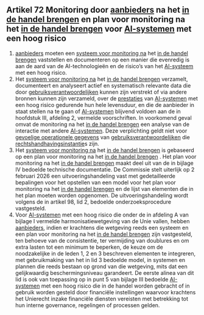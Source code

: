 ## Artikel 72 Monitoring door [aanbieders](a3.md#^aanbieder) na het [in de handel brengen](a3.md#^handel) en plan voor monitoring na het [in de handel brengen](a3.md#^handel) voor [AI-systemen](a3.md#^ai-systeem) met een hoog risico

1. [aanbieders](a3.md#^aanbieder) moeten een [systeem voor monitoring na](a3.md#^sysmon) het [in de handel brengen](a3.md#^handel) vaststellen en documenteren op een manier die evenredig is aan de aard van de AI-technologieën en de risico’s van het [AI-systeem](a3.md#^ai-systeem) met een hoog risico.
2. Het [systeem voor monitoring na](a3.md#^sysmon) het [in de handel brengen](a3.md#^handel) verzamelt, documenteert en analyseert actief en systematisch relevante data die door [gebruiksverantwoordelijken](a3.md#^gebruiksverantwoordelijke) kunnen zijn verstrekt of via andere bronnen kunnen zijn verzameld, over de [prestaties](a3.md#^prestaties) van [AI-systemen](a3.md#^ai-systeem) met een hoog risico gedurende hun hele levensduur, en die de aanbieder in staat stellen na te gaan of [AI-systemen](a3.md#^ai-systeem) blijvend voldoen aan de in hoofdstuk III, afdeling 2, vermelde voorschriften. In voorkomend geval omvat de monitoring na het [in de handel brengen](a3.md#^handel) een analyse van de interactie met andere [AI-systemen](a3.md#^ai-systeem). Deze verplichting geldt niet voor [gevoelige operationele gegevens](a3.md#^gog) van [gebruiksverantwoordelijken](a3.md#^gebruiksverantwoordelijke) die [rechtshandhavingsinstantie](a3.md#^rhi)s zijn.
3. Het [systeem voor monitoring na](a3.md#^sysmon) het [in de handel brengen](a3.md#^handel) is gebaseerd op een plan voor monitoring na het [in de handel brengen](a3.md#^handel) . Het plan voor monitoring na het [in de handel brengen](a3.md#^handel) maakt deel uit van de in bijlage IV bedoelde technische documentatie. De Commissie stelt uiterlijk op 2 februari 2026 een uitvoeringshandeling vast met gedetailleerde bepalingen voor het opstellen van een model voor het plan voor monitoring na het [in de handel brengen](a3.md#^handel) en de lijst van elementen die in het plan moeten worden opgenomen. De uitvoeringshandeling wordt volgens de in artikel 98, lid 2, bedoelde onderzoeksprocedure vastgesteld.
4. Voor [AI-systemen](a3.md#^ai-systeem) met een hoog risico die onder de in afdeling A van bijlage I vermelde harmonisatiewetgeving van de Unie vallen, hebben [aanbieders](a3.md#^aanbieder), indien er krachtens die wetgeving reeds een systeem en een plan voor monitoring na het [in de handel brengen](a3.md#^handel) zijn vastgesteld, ten behoeve van de consistentie, ter vermijding van doublures en om extra lasten tot een minimum te beperken, de keuze om de noodzakelijke in de leden 1, 2 en 3 beschreven elementen te integreren, met gebruikmaking van het in lid 3 bedoelde model, in systemen en plannen die reeds bestaan op grond van die wetgeving, mits dat een gelijkwaardig beschermingsniveau garandeert.
   De eerste alinea van dit lid is ook van toepassing op in punt 5 van bijlage III bedoelde [AI-systemen](a3.md#^ai-systeem) met een hoog risico die in de handel worden gebracht of in gebruik worden gesteld door financiële instellingen waarvoor krachtens het Unierecht inzake financiële diensten vereisten met betrekking tot hun interne governance, regelingen of processen gelden.
